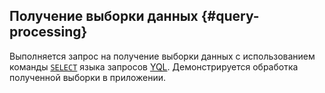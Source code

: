 ## Получение выборки данных {#query-processing}

Выполняется запрос на получение выборки данных с использованием команды [`SELECT`](../../../yql/reference/syntax/select/index.md) языка запросов [YQL](../../../yql/reference/index.md). Демонстрируется обработка полученной выборки в приложении.